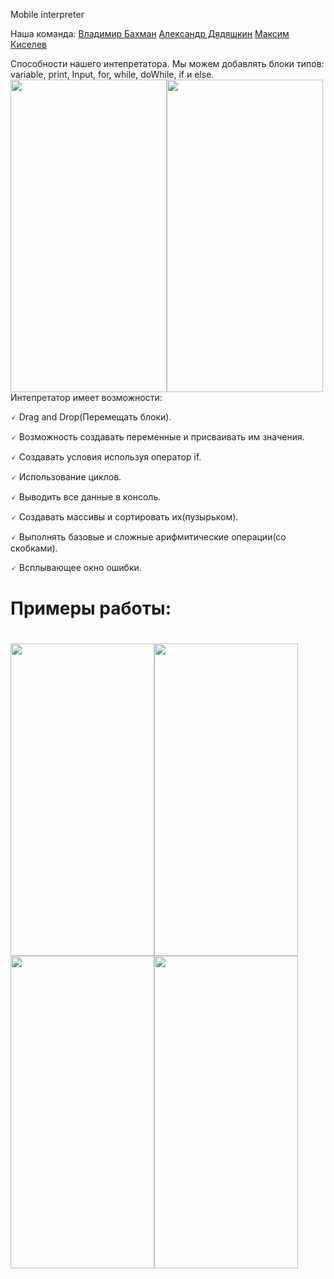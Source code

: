 Mobile interpreter

Наша команда: 
<span><a href="https://vk.com/vovabah56">Владимир Бахман</a></span>
<span><a href="https://vk.com/cah9d">Александр Дядяшкин</a></span>
<span><a href="https://vk.com/maksrfu">Максим Киселев</a></span>

<div>
 <span>Способности нашего интепретатора.</span>
 <span>Мы  можем добавлять блоки типов: variable, print, Input, for, while, doWhile, if и else.</span>
<span><img src="https://github.com/vovabah56/HitsAndroid/assets/128976851/25ed8c02-297e-4d18-8385-76f072c1eb01" width="250" height="500" style="float: left"> <img src="https://github.com/vovabah56/HitsAndroid/assets/128976851/d4f44f07-5cd1-4ccb-834e-0f1f3e51a917" width="250" height="500" style="float: left"> </span>
 </div>

<div><p> Интепретатор имеет возможности:</p>
<p>🗸 Drag and Drop(Перемещать блоки).</p>
<p>🗸 Возможность создавать переменные и присваивать им значения.</p>
<p>🗸 Создавать условия используя оператор if.</p>
<p>🗸 Использование циклов.</p>
<p>🗸 Выводить все данные в консоль.</p>
<p>🗸 Создавать массивы и сортировать их(пузырьком).</p>
<p>🗸 Выполнять базовые и сложные арифмитические операции(со скобками).</p>
<p>🗸 Всплывающее окно ошибки.</p>
</div> 

<h1> Примеры работы: <h1>
 <div>
 <span><img src="https://github.com/vovabah56/HitsAndroid/assets/128976851/ac770ed9-9c59-41da-b45e-a45aafe875a9" width="230" height="500" style="float: left"> <img src="https://github.com/vovabah56/HitsAndroid/assets/128976851/2943b6b5-03db-403e-af36-41f8913c9c39" width="230" height="500" style="float: left"> <img src="https://github.com/vovabah56/HitsAndroid/assets/128976851/007dd9c0-4e21-44c4-beb9-900bbc11d985" width="230" height="500" style="float: left"> <img src="https://github.com/vovabah56/HitsAndroid/assets/128976851/67d20056-3322-417d-be46-688257ad5c6f" width="230" height="500" style="float: left"></span>
 </div>
 

